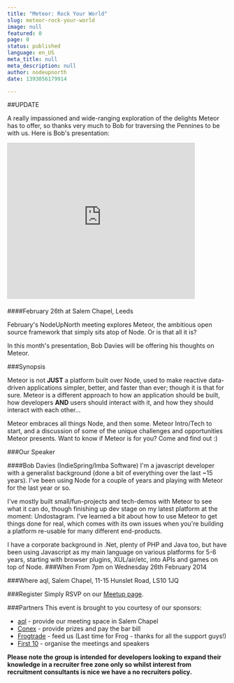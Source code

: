 ```yaml
---
title: "Meteor: Rock Your World"
slug: meteor-rock-your-world
image: null
featured: 0
page: 0
status: published
language: en_US
meta_title: null
meta_description: null
author: nodeupnorth
date: 1393056179914

---
```

##UPDATE

A really impassioned and wide-ranging exploration of the delights Meteor has to offer, so thanks very much to Bob for traversing the Pennines to be with us. Here is Bob's presentation:

<iframe src="http://www.slideshare.net/slideshow/embed_code/31680470" width="427" height="356" frameborder="0" marginwidth="0" marginheight="0" scrolling="no" style="border:1px solid #CCC; border-width:1px 1px 0; margin-bottom:5px; max-width: 100%;" allowfullscreen> </iframe>
<br>

####February 26th at Salem Chapel, Leeds

February's NodeUpNorth meeting explores Meteor, the ambitious open source framework that simply sits atop of Node. Or is that all it is?

In this month's presentation, Bob Davies will be offering his thoughts on Meteor.

###Synopsis

Meteor is not **JUST** a platform built over Node, used to make reactive data-driven applications simpler, better, and faster than ever; though it is that for sure. Meteor is a different approach to how an application should be built, how developers **AND** users should interact with it, and how they should interact with each other...

Meteor embraces all things Node, and then some. Meteor Intro/Tech to start, and a discussion of some of the unique challenges and opportunities Meteor presents. Want to know if Meteor is for you? Come and find out :)

###Our Speaker

####Bob Davies (IndieSpring/Imba Software)
I'm a javascript developer with a generalist background (done a bit of everything over the last ~15 years). I've been using Node for a couple of years and playing with Meteor for the last year or so.

I've mostly built small/fun-projects and tech-demos with Meteor to see what it can do, though finishing up dev stage on my latest platform at the moment: Undostagram. I've learned a bit about how to use Meteor to get things done for real, which comes with its own issues when  you're building a platform re-usable for many different end-products.

I have a corporate background in .Net, plenty of PHP and Java too, but have been using Javascript as my main language on various platforms for 5-6 years, starting with browser plugins, XUL/air/etc, into APIs and
games on top of Node.
###When
From 7pm on Wednesday 26th February 2014

###Where
aql, Salem Chapel, 11-15 Hunslet Road, LS10 1JQ

###Register
Simply RSVP on our [Meetup page](http://www.meetup.com/NodeUpNorth/events/167485052/ "RSVP to reserve your place").

###Partners
This event is brought to you courtesy of our sponsors:

+ [aql](http://www.aql.com) - provide our meeting space in Salem Chapel
+ [Conex](http://www.conexeurope.com) - provide prizes and pay the bar bill
+ [Frogtrade](http://www/frogtrade.com) - feed us (Last time for Frog - thanks for all the support guys!)
+ [First 10](http://www.first10.co.uk) - organise the meetings and speakers

**Please note the group is intended for developers looking to expand their knowledge in a recruiter free zone only so whilst interest from recruitment consultants is nice we have a no recruiters policy.**

